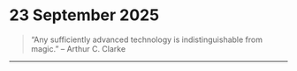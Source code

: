 # 23 September 2025

> “Any sufficiently advanced technology is indistinguishable from magic.” – Arthur C. Clarke

---

